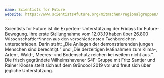 ```yaml
---
name: Scientists for Future
website: https://www.scientists4future.org/mitmachen/regionalgruppen/
---
```


Scientists for Future ist die Experten- Unterstützung der Fridays for Future-Bewegung. Ihre erste Stellungnahme vom 12.03.19 haben über 26.800 Wissenschaftler*innen aus den verschiedensten Fachbereichen unterschrieben. Darin steht: „Die Anliegen der demonstrierenden jungen Menschen sind berechtigt.“ und „Die derzeitigen Maßnahmen zum Klima-, Arten-, Wald-, Meeres- und Bodenschutz reichen bei weitem nicht aus.“. Die frisch gegründete Wilhelmshavener S4F-Gruppe mit Fritz Santjer und Rainer Klosse stellt sich auf dem Grüncool 2019 vor und freut sich über jegliche Unterstützung.
